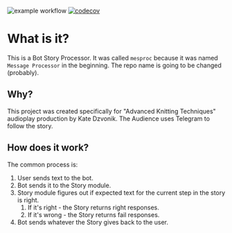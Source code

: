 ![example workflow](https://github.com/asahnoln/mesproc/actions/workflows/go.yml/badge.svg)
[![codecov](https://codecov.io/gh/asahnoln/mesproc/branch/master/graph/badge.svg?token=OBVjl4n7VU)](https://codecov.io/gh/asahnoln/mesproc)

# What is it?

This is a Bot Story Processor. It was called `mesproc` because it was named `Message Processor` in the beginning. The repo name is going to be changed (probably).

## Why?

This project was created specifically for "Advanced Knitting Techniques" audioplay production by Kate Dzvonik. The Audience uses Telegram to follow the story.

## How does it work?

The common process is:

1. User sends text to the bot.
2. Bot sends it to the Story module.
3. Story module figures out if expected text for the current step in the story is right.
   1. If it's right - the Story returns right responses.
   2. If it's wrong - the Story returns fail responses.
4. Bot sends whatever the Story gives back to the user.

